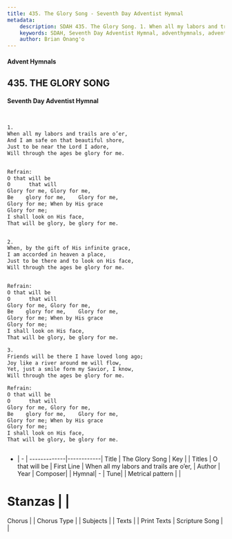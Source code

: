 ```yaml
---
title: 435. The Glory Song - Seventh Day Adventist Hymnal
metadata:
    description: SDAH 435. The Glory Song. 1. When all my labors and trails are o’er, And I am safe on that beautiful shore, Just to be near the Lord I adore, Will through the ages be glory for me. 
    keywords: SDAH, Seventh Day Adventist Hymnal, adventhymnals, advent hymnals, The Glory Song, When all my labors and trails are o’er, ,O that will be
    author: Brian Onang'o
---
```


#### Advent Hymnals
## 435. THE GLORY SONG
#### Seventh Day Adventist Hymnal

```txt


1.
When all my labors and trails are o’er,
And I am safe on that beautiful shore,
Just to be near the Lord I adore,
Will through the ages be glory for me.


Refrain:
O that will be
O      that will
Glory for me, Glory for me,
Be    glory for me,    Glory for me,
Glory for me; When by His grace
Glory for me;
I shall look on His face,
That will be glory, be glory for me.


2.
When, by the gift of His infinite grace,
I am accorded in heaven a place,
Just to be there and to look on His face,
Will through the ages be glory for me.


Refrain:
O that will be
O      that will
Glory for me, Glory for me,
Be    glory for me,    Glory for me,
Glory for me; When by His grace
Glory for me;
I shall look on His face,
That will be glory, be glory for me.

3.
Friends will be there I have loved long ago;
Joy like a river around me will flow,
Yet, just a smile form my Savior, I know,
Will through the ages be glory for me.

Refrain:
O that will be
O      that will
Glory for me, Glory for me,
Be    glory for me,    Glory for me,
Glory for me; When by His grace
Glory for me;
I shall look on His face,
That will be glory, be glory for me.



```

- |   -  |
-------------|------------|
Title | The Glory Song |
Key |  |
Titles | O that will be |
First Line | When all my labors and trails are o’er, |
Author | 
Year | 
Composer|  |
Hymnal|  - |
Tune|  |
Metrical pattern | |
# Stanzas |  |
Chorus |  |
Chorus Type |  |
Subjects |  |
Texts |  |
Print Texts | 
Scripture Song |  |
  
